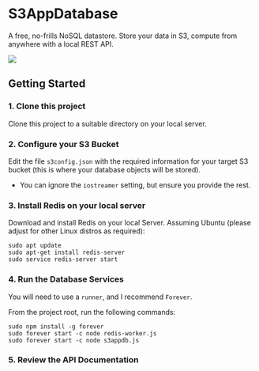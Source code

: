 # S3AppDatabase
A free, no-frills NoSQL datastore. Store your data in S3, compute from anywhere with a local REST API.

<img src="https://cmdimkpa.github.io/S3AppDatabase.png"/>

## Getting Started

### 1. Clone this project

Clone this project to a suitable directory on your local server.

### 2. Configure your S3 Bucket

Edit the file `s3config.json` with the required information for your target S3 bucket (this is where your database objects will be stored).
 - You can ignore the `iostreamer` setting, but ensure you provide the rest.

### 3. Install Redis on your local server

Download and install Redis on your local Server. Assuming Ubuntu (please adjust for other Linux distros as required):
```
sudo apt update
sudo apt-get install redis-server
sudo service redis-server start
```

### 4. Run the Database Services

You will need to use a `runner`, and I recommend `Forever`.

From the project root, run the following commands:

```
sudo npm install -g forever
sudo forever start -c node redis-worker.js
sudo forever start -c node s3appdb.js
```
### 5. Review the API Documentation
